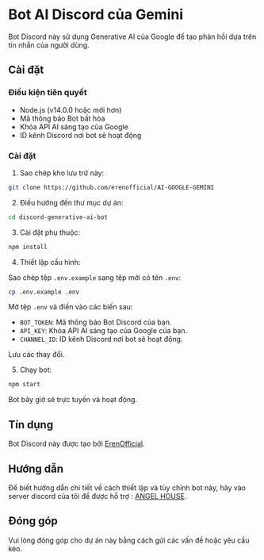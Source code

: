 # Bot AI Discord của Gemini

Bot Discord này sử dụng Generative AI của Google để tạo phản hồi dựa trên tin nhắn của người dùng.

## Cài đặt

### Điều kiện tiên quyết

- Node.js (v14.0.0 hoặc mới hơn)
- Mã thông báo Bot bất hòa
- Khóa API AI sáng tạo của Google
- ID kênh Discord nơi bot sẽ hoạt động

### Cài đặt

1. Sao chép kho lưu trữ này:

 ``` bash
 git clone https://github.com/erenofficial/AI-GOOGLE-GEMINI
 ```

2. Điều hướng đến thư mục dự án:

 ``` bash
 cd discord-generative-ai-bot
 ```

3. Cài đặt phụ thuộc:

 ``` bash
 npm install
 ```

4. Thiết lập cấu hình:

 Sao chép tệp `.env.example` sang tệp mới có tên `.env`:

 ``` bash
 cp .env.example .env
 ```

 Mở tệp `.env` và điền vào các biến sau:

 - `BOT_TOKEN`: Mã thông báo Bot Discord của bạn.
 - `API_KEY`: Khóa API AI sáng tạo của Google của bạn.
 - `CHANNEL_ID`: ID kênh Discord nơi bot sẽ hoạt động.

 Lưu các thay đổi.

5. Chạy bot:

 ``` bash
 npm start
 ```

 Bot bây giờ sẽ trực tuyến và hoạt động.

## Tín dụng

Bot Discord này được tạo bởi [ErenOfficial](https://github.com/erenofficial).

## Hướng dẫn

Để biết hướng dẫn chi tiết về cách thiết lập và tùy chỉnh bot này, hãy vào server discord của tôi để được hỗ trợ : [ANGEL HOUSE](https://discord.gg/W8ZGDDZP).

## Đóng góp

Vui lòng đóng góp cho dự án này bằng cách gửi các vấn đề hoặc yêu cầu kéo.

```
